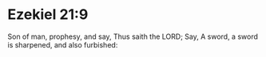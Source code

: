 # Ezekiel 21:9

Son of man, prophesy, and say, Thus saith the LORD; Say, A sword, a sword is sharpened, and also furbished: